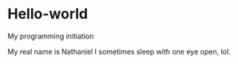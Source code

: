 # Hello-world
My programming initiation

My real name is Nathaniel
I sometimes sleep with one eye open, lol.
